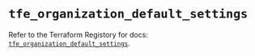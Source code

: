 # `tfe_organization_default_settings`

Refer to the Terraform Registory for docs: [`tfe_organization_default_settings`](https://registry.terraform.io/providers/hashicorp/tfe/0.51.1/docs/resources/organization_default_settings).
